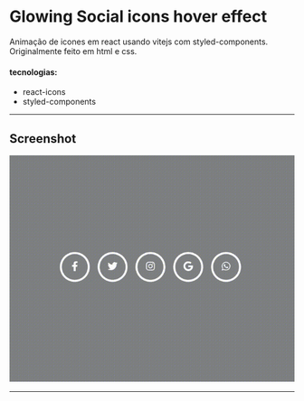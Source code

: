 # Glowing Social icons hover effect

Animação de icones em react usando vitejs com styled-components. Originalmente feito em html e css.

#### tecnologias:

- react-icons
- styled-components

---

## Screenshot

![video](./.github/video.gif)

---
